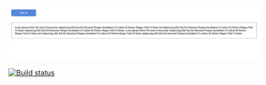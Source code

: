 ![](image.png)

[![Build status](https://ci.appveyor.com/api/projects/status/ayemldf0753dhyna?svg=true)](https://ci.appveyor.com/project/lulzseq/ajs-css-animation)